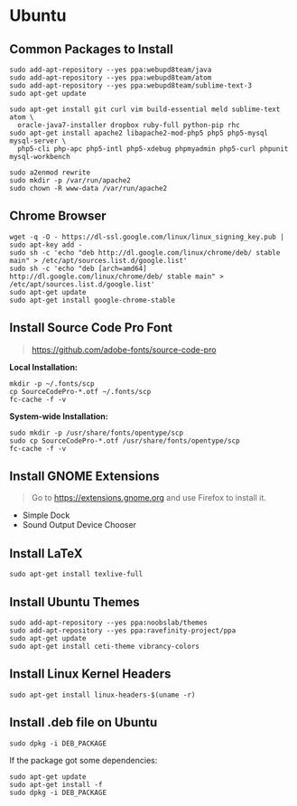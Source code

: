
# Ubuntu

## Common Packages to Install

```
sudo add-apt-repository --yes ppa:webupd8team/java
sudo add-apt-repository --yes ppa:webupd8team/atom
sudo add-apt-repository --yes ppa:webupd8team/sublime-text-3
sudo apt-get update

sudo apt-get install git curl vim build-essential meld sublime-text atom \
  oracle-java7-installer dropbox ruby-full python-pip rhc
sudo apt-get install apache2 libapache2-mod-php5 php5 php5-mysql mysql-server \
  php5-cli php-apc php5-intl php5-xdebug phpmyadmin php5-curl phpunit mysql-workbench

sudo a2enmod rewrite
sudo mkdir -p /var/run/apache2
sudo chown -R www-data /var/run/apache2
```

## Chrome Browser

```
wget -q -O - https://dl-ssl.google.com/linux/linux_signing_key.pub | sudo apt-key add -
sudo sh -c 'echo "deb http://dl.google.com/linux/chrome/deb/ stable main" > /etc/apt/sources.list.d/google.list'
sudo sh -c 'echo "deb [arch=amd64] http://dl.google.com/linux/chrome/deb/ stable main" > /etc/apt/sources.list.d/google.list'
sudo apt-get update
sudo apt-get install google-chrome-stable
```

## Install Source Code Pro Font

> <https://github.com/adobe-fonts/source-code-pro>

**Local Installation:**

```
mkdir -p ~/.fonts/scp
cp SourceCodePro-*.otf ~/.fonts/scp
fc-cache -f -v
```

**System-wide Installation:**

```
sudo mkdir -p /usr/share/fonts/opentype/scp
sudo cp SourceCodePro-*.otf /usr/share/fonts/opentype/scp
fc-cache -f -v
```

## Install GNOME Extensions

> Go to <https://extensions.gnome.org> and use Firefox to install it.

* Simple Dock
* Sound Output Device Chooser

## Install LaTeX

```
sudo apt-get install texlive-full
```

## Install Ubuntu Themes

```
sudo add-apt-repository --yes ppa:noobslab/themes
sudo add-apt-repository --yes ppa:ravefinity-project/ppa
sudo apt-get update
sudo apt-get install ceti-theme vibrancy-colors
```

## Install Linux Kernel Headers

```
sudo apt-get install linux-headers-$(uname -r)
```

## Install .deb file on Ubuntu

```
sudo dpkg -i DEB_PACKAGE
```

If the package got some dependencies:

```
sudo apt-get update
sudo apt-get install -f
sudo dpkg -i DEB_PACKAGE
```

